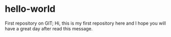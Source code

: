# hello-world
First repository on GIT;
Hi, this is my first repository here and I hope you will have a great day after read this message.
